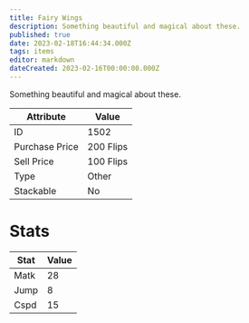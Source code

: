 ```yaml
---
title: Fairy Wings
description: Something beautiful and magical about these.
published: true
date: 2023-02-18T16:44:34.000Z
tags: items
editor: markdown
dateCreated: 2023-02-16T00:00:00.000Z
---
```


Something beautiful and magical about these.

|Attribute|Value|
|-|-|
|ID|1502|
|Purchase Price|200 Flips|
|Sell Price|100 Flips|
|Type|Other|
|Stackable|No|

# Stats
|Stat|Value|
|-|-|
|Matk|28|
|Jump|8|
|Cspd|15|

